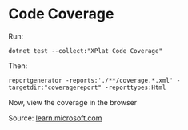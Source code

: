 # Code Coverage

Run:

```shell
dotnet test --collect:"XPlat Code Coverage"
```

Then:

```shell
reportgenerator -reports:'./**/coverage.*.xml' -targetdir:"coveragereport" -reporttypes:Html
```

Now, view the coverage in the browser

Source: [learn.microsoft.com](https://learn.microsoft.com/en-us/dotnet/core/testing/unit-testing-code-coverage?tabs=linux)
